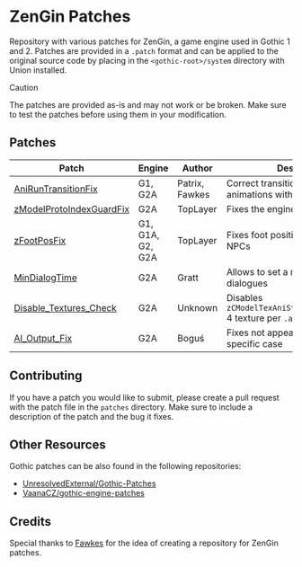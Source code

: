 # ZenGin Patches
Repository with various patches for ZenGin, a game engine used in Gothic 1 and 2. Patches are provided in a `.patch` format and can be applied to the original source code by placing in the `<gothic-root>/system` directory with Union installed.

> [!CAUTION]
> The patches are provided as-is and may not work or be broken. Make sure to test the patches before using them in your modification.

## Patches
| Patch | Engine | Author | Description |
| --- | --- | --- | --- |
| [AniRunTransitionFix](patches/AniRunTransitionFix.patch) | G1, G2A | Patrix, Fawkes | Correct transition between run animations with weapon drawn |
| [zModelProtoIndexGuardFix](patches/zModelProtoIndexGuardFix.patch) | G2A | TopLayer | Fixes the engine index guard check |
| [zFootPosFix](patches/zFootPosFix.patch) | G1, G1A, G2, G2A | TopLayer | Fixes foot position calculation for NPCs |
| [MinDialogTime](patches/MinDialogTime.patch) | G2A | Gratt | Allows to set a minimum time for dialogues |
| [Disable_Textures_Check](patches/Disable_Textures_Check.patch) | G2A | Unknown | Disables `zCModelTexAniState::FinishTexList` 4 texture per `.asc` file limit |
| [AI_Output_Fix](patches/AI_Output_Fix.patch) | G2A | Boguś | Fixes not appearing dialog box in specific case |

## Contributing
If you have a patch you would like to submit, please create a pull request with the patch file in the `patches` directory. Make sure to include a description of the patch and the bug it fixes.

## Other Resources
Gothic patches can be also found in the following repositories:

- [UnresolvedExternal/Gothic-Patches](https://github.com/UnresolvedExternal/Gothic-Patches)
- [VaanaCZ/gothic-engine-patches](https://github.com/VaanaCZ/gothic-engine-patches)

## Credits
Special thanks to [Fawkes](https://github.com/Fawkes-dev) for the idea of creating a repository for ZenGin patches.